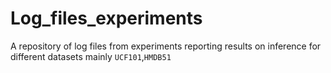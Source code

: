 # Log_files_experiments
A repository of log files from experiments reporting results on inference for different datasets mainly `UCF101`,`HMDB51`
